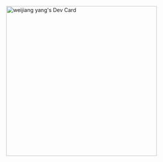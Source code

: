 <a href="https://app.daily.dev/weijiangyang60"><img src="https://api.daily.dev/devcards/a3fac10bab75447da122be2ee7caba98.png?r=9kn" width="400" alt="weijiang yang's Dev Card"/></a>


